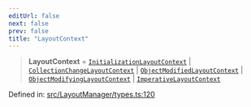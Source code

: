 ```yaml
---
editUrl: false
next: false
prev: false
title: "LayoutContext"
---
```


> **LayoutContext** = [`InitializationLayoutContext`](/api/type-aliases/initializationlayoutcontext/) \| [`CollectionChangeLayoutContext`](/api/type-aliases/collectionchangelayoutcontext/) \| [`ObjectModifiedLayoutContext`](/api/type-aliases/objectmodifiedlayoutcontext/) \| [`ObjectModifyingLayoutContext`](/api/type-aliases/objectmodifyinglayoutcontext/) \| [`ImperativeLayoutContext`](/api/type-aliases/imperativelayoutcontext/)

Defined in: [src/LayoutManager/types.ts:120](https://github.com/fabricjs/fabric.js/blob/977f797255d8c56b5b68360b0d45bed33697d2e8/src/LayoutManager/types.ts#L120)
